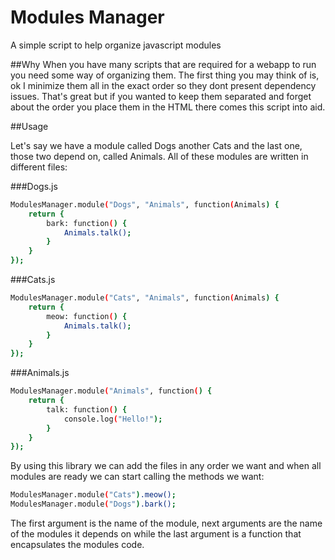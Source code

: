 Modules Manager
===============
A simple script to help organize javascript modules

##Why
When you have many scripts that are required for a webapp to run you need some way of organizing them.
The first thing you may think of is, ok I minimize them all in the exact order so they dont present
dependency issues. That's great but if you wanted to keep them separated and forget about the order
you place them in the HTML there comes this script into aid.

##Usage

Let's say we have a module called Dogs another Cats and the last one, those two depend on, called Animals. All
of these modules are written in different files:

###Dogs.js
```sh
ModulesManager.module("Dogs", "Animals", function(Animals) {
	return {
		bark: function() {
			Animals.talk();
		}
	}
});
```

###Cats.js
```sh
ModulesManager.module("Cats", "Animals", function(Animals) {
	return {
		meow: function() {
			Animals.talk();
		}
	}
});
```

###Animals.js
```sh
ModulesManager.module("Animals", function() {
	return {
		talk: function() {
			console.log("Hello!");
		}
	}
});
```

By using this library we can add the files in any order we want and when all modules are ready we can start calling
the methods we want:

```sh
ModulesManager.module("Cats").meow();
ModulesManager.module("Dogs").bark();
```
The first argument is the name of the module, next arguments are the name of the modules it depends on while the last argument is a function that encapsulates the modules code.